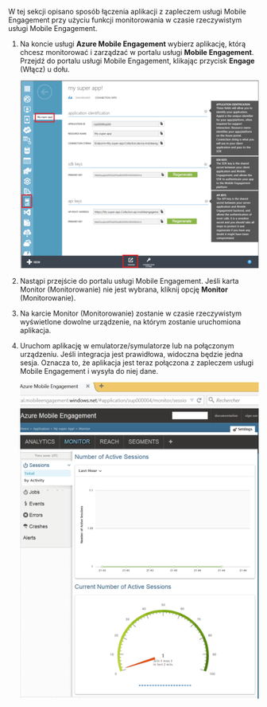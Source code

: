 W tej sekcji opisano sposób łączenia aplikacji z zapleczem usługi Mobile Engagement przy użyciu funkcji monitorowania w czasie rzeczywistym usługi Mobile Engagement. 

1. Na koncie usługi **Azure Mobile Engagement** wybierz aplikację, którą chcesz monitorować i zarządzać w portalu usługi **Mobile Engagement**. Przejdź do portalu usługi Mobile Engagement, klikając przycisk **Engage** (Włącz) u dołu. 

     ![](./media/mobile-engagement-connect-app-with-monitor/engage-button.png)

2. Nastąpi przejście do portalu usługi Mobile Engagement. Jeśli karta Monitor (Monitorowanie) nie jest wybrana, kliknij opcję **Monitor** (Monitorowanie).

3. Na karcie Monitor (Monitorowanie) zostanie w czasie rzeczywistym wyświetlone dowolne urządzenie, na którym zostanie uruchomiona aplikacja.
     
4. Uruchom aplikację w emulatorze/symulatorze lub na połączonym urządzeniu. Jeśli integracja jest prawidłowa, widoczna będzie jedna sesja. Oznacza to, że aplikacja jest teraz połączona z zapleczem usługi Mobile Engagement i wysyła do niej dane.  
    
     ![](./media/mobile-engagement-connect-app-with-monitor/monitor.png)




<!--HONumber=Jun16_HO2-->


